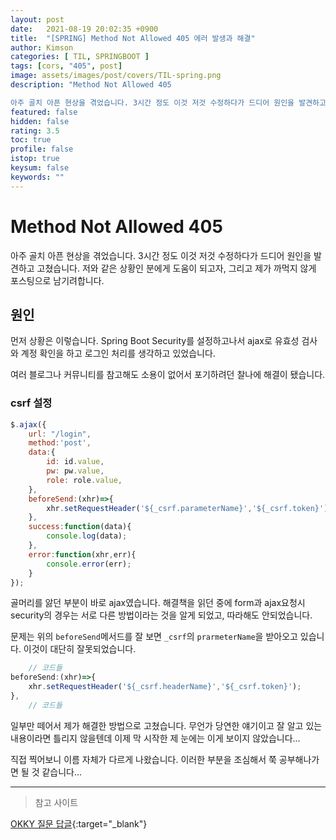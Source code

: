 ```yaml
---
layout: post
date:   2021-08-19 20:02:35 +0900
title:  "[SPRING] Method Not Allowed 405 에러 발생과 해결"
author: Kimson
categories: [ TIL, SPRINGBOOT ]
tags: [cors, "405", post]
image: assets/images/post/covers/TIL-spring.png
description: "Method Not Allowed 405

아주 골치 아픈 현상을 겪었습니다. 3시간 정도 이것 저것 수정하다가 드디어 원인을 발견하고 고쳤습니다. 저와 같은 상황인 분에게 도움이 되고자, 그리고 제가 까먹지 않게 포스팅으로 남기려합니다."
featured: false
hidden: false
rating: 3.5
toc: true
profile: false
istop: true
keysum: false
keywords: ""
---
```


# Method Not Allowed 405

아주 골치 아픈 현상을 겪었습니다. 3시간 정도 이것 저것 수정하다가 드디어 원인을 발견하고 고쳤습니다. 저와 같은 상황인 분에게 도움이 되고자, 그리고 제가 까먹지 않게 포스팅으로 남기려합니다.

## 원인

먼저 상황은 이렇습니다. Spring Boot Security를 설정하고나서 ajax로 유효성 검사와 계정 확인을 하고 로그인 처리를 생각하고 있었습니다.

여러 블로그나 커뮤니티를 참고해도 소용이 없어서 포기하려던 찰나에 해결이 됐습니다.

### csrf 설정

```javascript
$.ajax({
    url: "/login",
    method:'post',
    data:{
        id: id.value,
        pw: pw.value,
        role: role.value,
    },
    beforeSend:(xhr)=>{
        xhr.setRequestHeader('${_csrf.parameterName}','${_csrf.token}')
    },
    success:function(data){
        console.log(data);
    },
    error:function(xhr,err){
        console.error(err);
    }
});
```

골머리를 앓던 부분이 바로 ajax였습니다. 해결책을 읽던 중에 form과 ajax요청시 security의 경우는 서로 다른 방법이라는 것을 알게 되었고, 따라해도 안되었습니다.

문제는 위의 `beforeSend`메서드를 잘 보면 `_csrf`의 `prarmeterName`을 받아오고 있습니다. 이것이 대단히 잘못되었습니다.

```javascript
    // 코드들
beforeSend:(xhr)=>{
    xhr.setRequestHeader('${_csrf.headerName}','${_csrf.token}');
},
    // 코드들
```

일부만 떼어서 제가 해결한 방법으로 고쳤습니다. 무언가 당연한 얘기이고 잘 알고 있는 내용이라면 틀리지 않을텐데 이제 막 시작한 제 눈에는 이게 보이지 않았습니다...

직접 찍어보니 이름 자체가 다르게 나왔습니다. 이러한 부분을 조심해서 쭉 공부해나가면 될 것 같습니다...

-----

> 참고 사이트

[OKKY 질문 답글](https://okky.kr/article/487431){:target="_blank"}